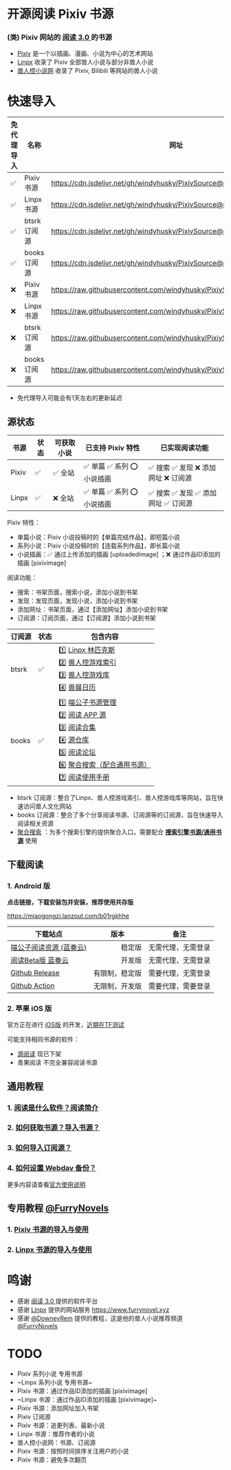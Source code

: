 # 开源阅读 Pixiv 书源

### (类) Pixiv 网站的 [阅读 3.0 ](https://github.com/gedoor/legado) 的书源

- [Pixiv](https://www.pixiv.net/) 是一个以插画、漫画、小说为中心的艺术网站
- [Linpx](https://linpx.linpicio.com/) 收录了 Pixiv 全部兽人小说与部分非兽人小说
- [兽人控小说网](https://novel.tigerkk.me) 收录了 Pixiv, Bilibili 等网站的兽人小说

# 快速导入

| 免代理导入 | 名称                           | 网址                                                                |
| -------- | -------------------------- | ------------------------------------------------ |
| ✅ | Pixiv 书源 | https://cdn.jsdelivr.net/gh/windyhusky/PixivSource@main/pixiv.json |
| ✅ | Linpx 书源 | https://cdn.jsdelivr.net/gh/windyhusky/PixivSource@main/linpx.json |
| ✅ | btsrk 订阅源 | https://cdn.jsdelivr.net/gh/windyhusky/PixivSource@main/btsrk.json |
| ✅ | books 订阅源 | https://cdn.jsdelivr.net/gh/windyhusky/PixivSource@main/books.json |
| ❌ | Pixiv 书源 | https://raw.githubusercontent.com/windyhusky/PixivSource/main/pixiv.json |
| ❌ | Linpx 书源 | https://raw.githubusercontent.com/windyhusky/PixivSource/main/linpx.json |
| ❌ | btsrk 订阅源 | https://raw.githubusercontent.com/windyhusky/PixivSource/main/btsrk.json |
| ❌ | books 订阅源 | https://raw.githubusercontent.com/windyhusky/PixivSource/main/books.json |
- 免代理导入可能会有1天左右的更新延迟

## 源状态

| 书源 | 状态 | 可获取小说 | 已支持 Pixiv 特性 | 已实现阅读功能 |
| --- | --- | -------- | --------------- | ------------ |
| Pixiv | ✅ | ✅ 全站 | ✅ 单篇 ✅ 系列 ⭕️ 小说插画 | ✅ 搜索 ✅ 发现 ❌ 添加网址 ❌ 订阅源 |
| Linpx | ✅ | ❌ 全站 | ✅ 单篇 ✅ 系列 ⭕️ 小说插画 | ✅ 搜索 ✅ 发现 ✅ 添加网址 ✅ 订阅源 |

Pixiv 特性：
- 单篇小说：Pixiv 小说投稿时的【单篇完结作品】，即短篇小说
- 系列小说：Pixiv 小说投稿时的【连载系列作品】，即长篇小说
- 小说插画：✅ 通过上传添加的插画 [uploadedimage] ；❌ 通过作品ID添加的插画 [pixivimage] 

阅读功能：
- 搜索：书架页面，搜索小说，添加小说到书架
- 发现：发现页面，发现小说，添加小说到书架
- 添加网址：书架页面，通过【添加网址】添加小说到书架
- 订阅源：订阅页面，通过【订阅源】添加小说到书架


| 订阅源 | 状态 | 包含内容 |
| ----- | ---- | -------------- |
| btsrk | ✅ | 1️⃣ [Linpx 林匹克斯](https://www.furrynovel.xyz/)<br />2️⃣ [兽人控游戏索引](https://furrygames.top/zh-cn/list.html)<br />3️⃣ [兽人控游戏库](https://kemono.games/zh-Hans)<br />4️⃣ [兽展日历](https://www.furryeventchina.com) |
| books | ✅ | 1️⃣ [喵公子书源管理](https://yd.mgz6.cc/)<br/>2️⃣ [阅读 APP 源](https://legado.aoaostar.com/)<br/>3️⃣ [阅读合集](https://flowus.cn/share/923f5a35-6dcf-47d1-b8eb-b9c5ef3ed39b/)<br/>4️⃣ [源仓库](https://www.yckceo.com/yuedu/index/index.html)<br/>5️⃣ [阅读论坛](https://legado.cn/)<br/>6️⃣ [聚合搜索（配合通用书源）](https://legado.cn/thread-3723-1-1.html)<br/>7️⃣ [阅读使用手册](https://www.yuque.com/legado/wiki) |

- btsrk 订阅源：整合了Linpx、兽人控游戏索引、兽人控游戏库等网站，旨在快速访问兽人文化网站
- books 订阅源：整合了多个分享阅读书源、订阅源等的订阅源，旨在快速导入阅读相关资源
- [聚合搜索](https://legado.cn/thread-3723-1-1.html) ：为多个搜索引擎的提供聚合入口，需要配合 **[搜索引擎书源/通用书源](http://yuedu.miaogongzi.net/gx.html)** 使用



## 下载阅读

### 1. Android 版

**点击链接，下载安装包并安装，推荐使用共存版**

https://miaogongzi.lanzout.com/b01rgkhhe

| 下载站点                                                      | 版本         | 备注            |
| ------------------------------------------------------------ | ----------- | -------------- |
| [喵公子阅读资源 (蓝奏云)](https://yd.mgz6.cc/)                   | 　　　　稳定版 | 无需代理，无需登录 |
| [阅读Beta版 蓝奏云](https://miaogongzi.lanzout.com/b01rgkhhe)  | 　　　　开发版 | 无需代理，无需登录 |
| [Github Release](https://github.com/gedoor/legado/releases)  | 有限制，稳定版 | 需要代理，无需登录 |
| [Github Action](https://github.com/gedoor/legado/actions)    | 无限制，开发版 | 需要代理，需要登录 |

### 2. 苹果 iOS 版

官方正在进行 [iOS版](https://github.com/gedoor/YueDuFlutter) 的开发，[近期在TF测试](https://gedoor.github.io/download)

可能支持相同书源的软件：

- [源阅读](https://github.com/kaich/Yuedu) 现已下架
- 青果阅读 不完全兼容阅读书源


## 通用教程
### 1. [阅读是什么软件？阅读简介](./doc/Legado.md)
### 2. [如何获取书源？导入书源？](./doc/Import.md)
### 3. [如何导入订阅源？](./doc/Import2.md)
### 4. [如何设置 Webdav 备份？](./doc/WebdavBackup.md)

更多内容请查看[官方使用说明](https://www.yuque.com/legado/wiki/xz)


## 专用教程 [@FurryNovels](https://t.me/FurryNovels)
### 1. [Pixiv 书源的导入与使用](./doc/Pixiv.md)
### 2. [Linpx 书源的导入与使用](./doc/Linpx.md)


# 鸣谢
- 感谢 [阅读 3.0 ](https://github.com/gedoor/legado) 提供的软件平台
- 感谢 [Linpx](https://github.com/libudu/linpx-web) 提供的网站服务 https://www.furrynovel.xyz
- 感谢 [@DowneyRem](https://github.com/DowneyRem) 提供的教程，这是他的兽人小说推荐频道 [@FurryNovels](https://t.me/FurryNovels)


# TODO
- Pixiv 系列小说 专用书源
- ~Linpx 系列小说 专用书源~
- Pixiv 书源：通过作品ID添加的插画 [pixivimage]
- ~Linpx 书源：通过作品ID添加的插画 [pixivimage]~
- Pixiv 书源：添加网址加入书架
- Pixiv 订阅源
- Pixiv 书源：追更列表、最新小说
- Linpx 书源：推荐作者的小说
- 兽人控小说网：书源、订阅源
- Pixiv 书源：按照时间排序关注用户的小说
- Pixiv 书源：避免多次翻页
